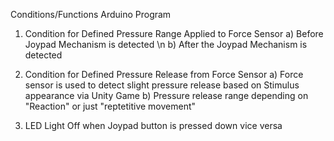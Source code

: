 Conditions/Functions Arduino Program
1) Condition for Defined Pressure Range Applied to Force Sensor 
      a) Before Joypad Mechanism is detected \n
      b) After the Joypad Mechanism is detected
 2) Condition for Defined Pressure Release from Force Sensor
     a) Force sensor is used to detect slight pressure release based on Stimulus appearance via Unity Game
     b) Pressure release range depending on "Reaction" or just "reptetitive movement"
     
3) LED Light Off when Joypad button is pressed down vice versa
